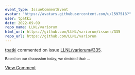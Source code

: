 ```yaml
---
event_type: IssueCommentEvent
avatar: "https://avatars.githubusercontent.com/u/1597518?"
user: tpatki
date: 2022-09-09
repo_name: LLNL/variorum
html_url: https://github.com/LLNL/variorum/issues/335
repo_url: https://github.com/LLNL/variorum
---
```


<a href='https://github.com/tpatki' target='_blank'>tpatki</a> commented on issue <a href='https://github.com/LLNL/variorum/issues/335' target='_blank'>LLNL/variorum#335</a>.

<small>Based on our discussion today, we decided that:...</small>

<a href='https://github.com/LLNL/variorum/issues/335' target='_blank'>View Comment</a>